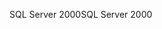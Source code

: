 <span data-ttu-id="3d475-101">SQL Server 2000</span><span class="sxs-lookup"><span data-stu-id="3d475-101">SQL Server 2000</span></span>
